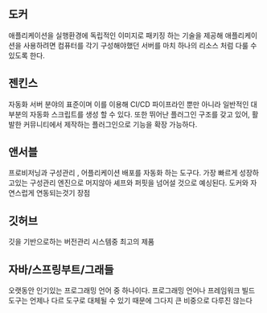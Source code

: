 ## 도커 
애플리케이션을 실행환경에 독립적인 이미지로 패키징 하는 기술을 제공해 애플리케이션을 사용하려면 컴퓨터를 각기 구성해야했던 서버를 마치 하나의 리소스 처럼 다룰 수 있도록 한다.

## 젠킨스
자동화 서버 분야의 표준이며 이를 이용해 CI/CD 파이프라인 뿐만 아니라 일반적인 대부분의 자동화 스크립트를 생성 할 수 있다. 또한 뛰어난 플러그인 구조를 갖고 있어, 활발한 커뮤니티에서 제작하는 플러그인으로 기능을 확장 가능하다.

## 앤서블
프로비저닝과 구성관리 , 어플리케이션 배포를 자동화 하는 도구다. 가장 빠르게 성장하고있는 구성관리 엔진으로 머지않아 셰프와 퍼핏을 넘어설 것으로 예싱된다.
도커와 자연스럽게 연동되는것기 장점

## 깃허브
깃을 기반으로하는 버전관리 시스템중 최고의 제품 

## 자바/스프링부트/그래들
오랫동안 인기있는 프로그래밍 언어 중 하나이다. 프로그래밍 언어나 프레임워크 빌드 도구는 언제나 다르 도구로 대체될 수 있기 때문에 그다지 큰 비중으로 다루진 않는다


